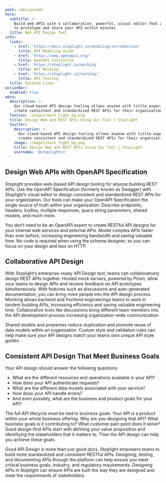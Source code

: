 ```yaml
---
path: /design/web
hero:
  subtitle: >-
    Build web APIs with a collaborative, powerful, visual editor that allows you
    to prototype and share your API within minutes
  title: Web API Design Tool
info:
  links:
    - href: 'https://docs.stoplight.io/modeling/introduction'
      title: API Modeling Guide
    - href: 'https://www.openapis.org/'
      title: OpenAPI Initiative
    - href: 'https://stoplight.io/mocking'
      title: API Mocking
    - href: 'https://stoplight.io/testing/'
      title: API Testing
  title: Related Links
actionBar:
  enabled: true
meta:
  description: >-
    Our cloud-based API design tooling allows anyone with little experience to
    create consistent and standardized REST APIs for their organization
  favicon: /images/mark_light_bg.png
  title: Design Web and REST APIs Using Our Tool | Stoplight
  twitter:
    description: >-
      Our cloud-based API design tooling allows anyone with little experience to
      create consistent and standardized REST APIs for their organization
    image: /images/mark_light_bg.png
    title: Design Web and REST APIs Using Our Tool | Stoplight
    username: '@stoplightio'
---
```

## Design Web APIs with OpenAPI Specification
Stoplight provides web-based API design tooling for anyone building REST APIs. Use the OpenAPI Specification (formerly known as Swagger) with Stoplight’s visual editor to design consistent and standardized REST APIs for your organization. Our tools can make your OpenAPI Specification the single source of truth within your organization. Describe endpoints, headers, bodies, multiple responses, query string parameters, shared models, and much more.

You don’t need to be an OpenAPI expert to create RESTful API designs for your internal web services and external APIs. Model complex APIs faster than ever before, increasing engineering bandwidth and saving valuable time. No code is required when using the schema designer, so you can focus on your design and less on HTTP. 
## Collaborative API Design
With Stoplight’s enterprise-ready API Design tool, teams can collaboratively design REST APIs together. Hosted mock servers, powered by Prism, allow your teams to design APIs and receive feedback on API prototypes simultaneously. With features such as discussions and auto-generated documentation, you can bring more people into the API design process. Mocking allows backend and frontend engineerings teams to work in tandem building APIs, increasing efficiency and saving valuable engineering time. Collaborative tools like discussions bring different team members into the API development process increasing organization-wide communication.

Shared models and properties reduce duplication and promote reuse of data models within an organization. Custom style and validation rules can help make sure your API designs match your teams own unique API style guides.
## Consistent API Design That Meet Business Goals
Your API design should answer the following questions:

- What are the different resources and operations available in your API?
- How does your API authenticate requests?
- What are the different data models associated with your service?
- How does your API handle errors?
- And even possibly, what are the business and product goals for your API? 

The full API lifecycle must be tied to business goals. Your API is a product within your whole business offering. Why are you designing that API? What business goals is it contributing to? What customer pain point does it solve? Good design-first APIs start with defining your value proposition and identifying the stakeholders that it matters to. Then the API design can help you achieve these goals. 

Good API Design is more than just good docs. Stoplight empowers teams to build more standardized and consistent RESTful APIs. Designing, testing, and documenting APIs through the platform can help ensure you meet critical business goals, industry, and regulatory requirements. Designing APIs in Stoplight can ensure APIs are built the way they are designed and meet the requirements of stakeholders. 
